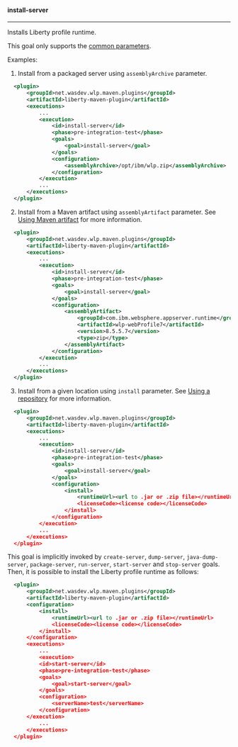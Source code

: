 #### install-server
---
Installs Liberty profile runtime.

This goal only supports the [common parameters](common-parameters.md#common-parameters).

Examples:
 1. Install from a packaged server using `assemblyArchive` parameter.
 
  ```xml
    <plugin>
        <groupId>net.wasdev.wlp.maven.plugins</groupId>
        <artifactId>liberty-maven-plugin</artifactId>
        <executions>
            ...
            <execution>
                <id>install-server</id>
                <phase>pre-integration-test</phase>
                <goals>
                    <goal>install-server</goal>
                </goals>
                <configuration>
                    <assemblyArchive>/opt/ibm/wlp.zip</assemblyArchive>
                </configuration>
            </execution>
            ...
        </executions>
    </plugin>
  ```
  
 2. Install from a Maven artifact using `assemblyArtifact` parameter. See [Using Maven artifact](installation-configuration.md#using-maven-artifact)  for more information. 
 
  ```xml
    <plugin>
        <groupId>net.wasdev.wlp.maven.plugins</groupId>
        <artifactId>liberty-maven-plugin</artifactId>
        <executions>
            ...
            <execution>
                <id>install-server</id>
                <phase>pre-integration-test</phase>
                <goals>
                    <goal>install-server</goal>
                </goals>
                <configuration>
                    <assemblyArtifact>
                        <groupId>com.ibm.websphere.appserver.runtime</groupId>
                        <artifactId>wlp-webProfile7</artifactId>
                        <version>8.5.5.7</version>
                        <type>zip</type>
                    </assemblyArtifact>
                </configuration>
            </execution>
            ...
        </executions>
    </plugin>
  ```
 3. Install from a given location using `install` parameter. See [Using a repository](installation-configuration.md#using-a-repository)  for more information. 
 
  ```xml
    <plugin>
        <groupId>net.wasdev.wlp.maven.plugins</groupId>
        <artifactId>liberty-maven-plugin</artifactId>
        <executions>
            ...
            <execution>
                <id>install-server</id>
                <phase>pre-integration-test</phase>
                <goals>
                    <goal>install-server</goal>
                </goals>
                <configuration>
                    <install>
                        <runtimeUrl><url to .jar or .zip file></runtimeUrl>
                        <licenseCode><license code></licenseCode>
                    </install>
                </configuration>
            </execution>
            ...
        </executions>
    </plugin>
  ```
This goal is implicitly invoked by `create-server`, `dump-server`, `java-dump-server`, `package-server`, `run-server`, `start-server` and `stop-server` goals. Then, it is possible to install the Liberty profile runtime as follows: 

  ```xml
    <plugin>
        <groupId>net.wasdev.wlp.maven.plugins</groupId>
        <artifactId>liberty-maven-plugin</artifactId>
        <configuration>
            <install>
                <runtimeUrl><url to .jar or .zip file></runtimeUrl>
                <licenseCode><license code></licenseCode>
            </install>
        </configuration>
        <executions>
            ...
            <execution>
            <id>start-server</id>
            <phase>pre-integration-test</phase>
            <goals>
                <goal>start-server</goal>
            </goals>
            <configuration>
                <serverName>test</serverName>
            </configuration>
        </execution>
            ...
        </executions>
    </plugin>
  ```
